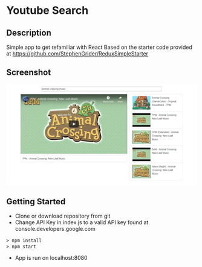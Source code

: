 # Youtube Search

## Description
Simple app to get refamiliar with React
Based on the starter code provided at https://github.com/StephenGrider/ReduxSimpleStarter

## Screenshot
![image](screenshots/youtube-search-screenshot.png)
## Getting Started
- Clone or download repository from git
- Change API Key in index.js to a valid API key found at console.developers.google.com
```
> npm install
> npm start
```
- App is run on localhost:8080
